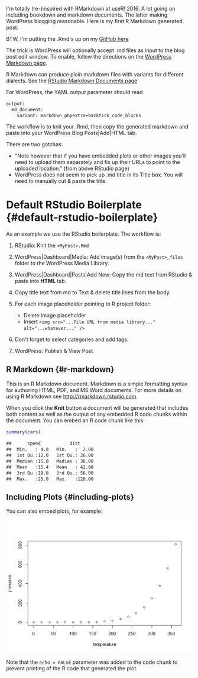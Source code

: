 I'm totally (re-)inspired with RMarkdown at useR! 2016. A lot going on
including bookdown and markdown documents. The latter making WordPress
blogging reasonable. Here is my first R Markdown generated post.

BTW, I'm putting the .Rmd's up on my [GitHub
here](https://github.com/ds4ci/DS4CI-Posts)

The trick is WordPress will optionally accept .md files as input to the
blog post edit window. To enable, follow the directions on the
[WordPress Markdown page](http://en.support.wordpress.com/markdown/).

R Markdown can produce plain markdown files with variants for different
dialects. See the [RStudio Markdown Documents
page](http://rmarkdown.rstudio.com/markdown_document_format.html)

For WordPress, the YAML output parameter should read

    output: 
      md_document:
        variant: markdown_phpextra+backtick_code_blocks

The workflow is to knit your .Rmd, then copy the generated markdown and
paste into your WordPress Blog Posts|Add|HTML tab.

There are two gotchas:

-   "Note however that if you have embedded plots or other images you’ll
    need to upload them separately and fix up their URLs to point to the
    uploaded location." (from above RStudio page)
-   WordPress does not seem to pick up .md title in its Title box. You
    will need to manually cut & paste the title.

Default RStudio Boilerplate {#default-rstudio-boilerplate}
===========================

As an example we use the RStudio boilerplate. The workflow is:

1.  RStudio: Knit the `<MyPost>.Rmd`
2.  WordPress|Dashboard|Media: Add image(s) from the `<MyPost>_files`
    folder to the WordPress Media Library.
3.  WordPress|Dashboard|Posts|Add New: Copy the md text from RStudio &
    paste into **HTML** tab.
4.  Copy title text from md to Text & delete title lines from the body.
5.  For each image placeholder pointing to R project folder:
    -   Delete image placeholder
    -   Insert
        `<img src="...File URL from media library..." alt="...whatever..." />`

6.  Don't forget to select categories and add tags.  
7.  WordPress: Publish & View Post

R Markdown {#r-markdown}
----------

This is an R Markdown document. Markdown is a simple formatting syntax
for authoring HTML, PDF, and MS Word documents. For more details on
using R Markdown see <http://rmarkdown.rstudio.com>.

When you click the **Knit** button a document will be generated that
includes both content as well as the output of any embedded R code
chunks within the document. You can embed an R code chunk like this:

``` r
summary(cars)
```

    ##      speed           dist       
    ##  Min.   : 4.0   Min.   :  2.00  
    ##  1st Qu.:12.0   1st Qu.: 26.00  
    ##  Median :15.0   Median : 36.00  
    ##  Mean   :15.4   Mean   : 42.98  
    ##  3rd Qu.:19.0   3rd Qu.: 56.00  
    ##  Max.   :25.0   Max.   :120.00

Including Plots {#including-plots}
---------------

You can also embed plots, for example:

![](WordPressPostsViaRMarkdown_files/figure-markdown_phpextra+backtick_code_blocks/pressure-1.png)

Note that the `echo = FALSE` parameter was added to the code chunk to
prevent printing of the R code that generated the plot.
